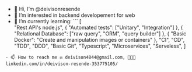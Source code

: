 - 👋 Hi, I’m @deivisonresende
- 👀 I’m interested in backend developement for web 
- 🌱 I’m currently learning: ```
[   
  "Rest API's node.js",
  { "Automated tests": ["Unitary", "Integration"] },
  { "Relational Database": ["raw query", "ORM", "query builder"] },
  { "Basic Docker": "Create and manipulation images or containers" },
  "CI",
  "CD",
  "TDD",
  "DDD",
  "Basic Git",
  "Typescript",
  "Microservices",
  "Serveless",
]
```
- 📫 How to reach me ✉ deivison4844@gmail.com, 👨🏾‍💼 linkedin.com/in/deivison-resende-353775105/

